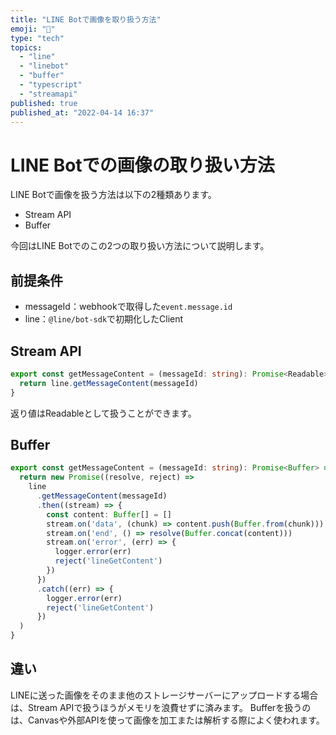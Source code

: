 ```yaml
---
title: "LINE Botで画像を取り扱う方法"
emoji: "🌁"
type: "tech"
topics:
  - "line"
  - "linebot"
  - "buffer"
  - "typescript"
  - "streamapi"
published: true
published_at: "2022-04-14 16:37"
---
```


# LINE Botでの画像の取り扱い方法

LINE Botで画像を扱う方法は以下の2種類あります。

- Stream API
- Buffer

今回はLINE Botでのこの2つの取り扱い方法について説明します。


## 前提条件

- messageId：webhookで取得した`event.message.id`
- line：`@line/bot-sdk`で初期化したClient

## Stream API

```ts
export const getMessageContent = (messageId: string): Promise<Readable> => {
  return line.getMessageContent(messageId)
}
```

返り値はReadableとして扱うことができます。


## Buffer

```ts
export const getMessageContent = (messageId: string): Promise<Buffer> => {
  return new Promise((resolve, reject) =>
    line
      .getMessageContent(messageId)
      .then((stream) => {
        const content: Buffer[] = []
        stream.on('data', (chunk) => content.push(Buffer.from(chunk)))
        stream.on('end', () => resolve(Buffer.concat(content)))
        stream.on('error', (err) => {
          logger.error(err)
          reject('lineGetContent')
        })
      })
      .catch((err) => {
        logger.error(err)
        reject('lineGetContent')
      })
  )
}
```

## 違い

LINEに送った画像をそのまま他のストレージサーバーにアップロードする場合は、Stream APIで扱うほうがメモリを浪費せずに済みます。
Bufferを扱うのは、Canvasや外部APIを使って画像を加工または解析する際によく使われます。
